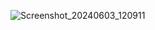 ![Screenshot_20240603_120911](https://github.com/mathiasorr/PRACTICA3jun/assets/170960058/97bb340a-512b-47da-bafa-6e8533b6b794)
